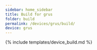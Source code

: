 ```yaml
---
sidebar: home_sidebar
title: Build for grus
folder: build
permalink: /devices/grus/build/
device: grus
---
```

{% include templates/device_build.md %}

